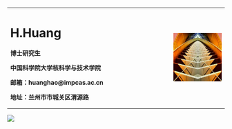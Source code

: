 <table border="0">
  <tr>
    <td width="75%">
      <h1>H.Huang</h1>
      <p><b>博士研究生</b></p>
      <p><b>中国科学院大学核科学与技术学院</b></p>
      <p><b>邮箱：huanghao@impcas.ac.cn</b></p>
      <p><b>地址：兰州市市城关区渭源路</b></p>
    </td>
    <td width="25%">
      <img src="/hh.jpg" width="100%">     
    </td>
  </tr>
</table>

![](https://github-readme-stats.vercel.app/api?username=mayandev&theme=dark)
